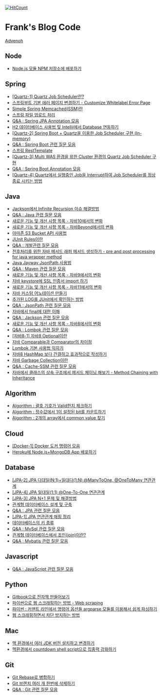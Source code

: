 [![HitCount](http://hits.dwyl.io/kenshin579/advenohpekr.svg)](http://hits.dwyl.io/kenshin579/advenohpekr)

# Frank's Blog Code

[Advenoh](https://blog.advenoh.pe.kr)


## Node
* [Node.js 모듈 NPM 저장소에 배포하기](/home/runner/work/advenoh.pe.kr/advenoh.pe.kr/content/blog/node/Node-모듈-NPM-저장소에-배포하기)

## Spring
* [[Quartz-1] Quartz Job Scheduler란?](/home/runner/work/advenoh.pe.kr/advenoh.pe.kr/content/blog/spring/Quartz-Job-Scheduler란)
* [스프링부트 기본 에러 페이지 변경하기 - Customize Whitelabel Error Page](/home/runner/work/advenoh.pe.kr/advenoh.pe.kr/content/blog/spring/스프링부트-기본-오류-페이지-변경하기)
* [Simple Spring Memcached(SSM)란](/home/runner/work/advenoh.pe.kr/advenoh.pe.kr/content/blog/spring/Simple-Spring-MemcachedSSM란)
* [스프링 파일 업로드 처리](/home/runner/work/advenoh.pe.kr/advenoh.pe.kr/content/blog/spring/스프링-파일-업로드-처리)
* [Q&A : Spring JPA Annotation 모음](/home/runner/work/advenoh.pe.kr/advenoh.pe.kr/content/blog/spring/QA-Spring-JPA-Annotation-모음)
* [H2 데이터베이스 사용법 및 Intellij에서 Database 연동하기](/home/runner/work/advenoh.pe.kr/advenoh.pe.kr/content/blog/spring/H2-데이터베이스-사용법-및-Intellij에서-Database-연동)
* [[Quartz-2] Spring Boot + Quartz을 이용한 Job Scheduler 구현 (In-memory)](/home/runner/work/advenoh.pe.kr/advenoh.pe.kr/content/blog/spring/Spring-Boot-Quartz을-이용한-Job-Scheduler-구현-In-memory)
* [Q&A : Spring Boot 관련 질문 모음](/home/runner/work/advenoh.pe.kr/advenoh.pe.kr/content/blog/spring/QA-Spring-Boot-관련-질문-모음)
* [스프링 RestTemplate](/home/runner/work/advenoh.pe.kr/advenoh.pe.kr/content/blog/spring/스프링-RestTemplate)
* [[Quartz-3] Multi WAS 환경을 위한 Cluster 환경의 Quartz Job Scheduler 구현](/home/runner/work/advenoh.pe.kr/advenoh.pe.kr/content/blog/spring/Multi-WAS-환경을-위한-Cluster-환경의-Quartz-Job-Scheduler-구현)
* [Q&A : Spring Boot Annotation 모음](/home/runner/work/advenoh.pe.kr/advenoh.pe.kr/content/blog/spring/QA-Spring-Boot-Annotation-모음)
* [[Quartz-4] Quartz에서 실행중인 Job을 Interrupt하여 Job Scheduler를 정상종료 시키는 방법](/home/runner/work/advenoh.pe.kr/advenoh.pe.kr/content/blog/spring/Quartz에서-실행중인-Job을-Interrupt하여-Job-Scheduler를-정상종료-시키는-방법)

## Java
* [Jackson에서 Infinite Recursion 이슈 해결방법](/home/runner/work/advenoh.pe.kr/advenoh.pe.kr/content/blog/java/Jackson에서-Infinite-Recursion-이슈-해결방법)
* [Q&A : Java 관련 질문 모음](/home/runner/work/advenoh.pe.kr/advenoh.pe.kr/content/blog/java/QA-Java-관련-질문-모음)
* [새로운 기능 및 개선 사항 목록 - 자바10에서의 변화](/home/runner/work/advenoh.pe.kr/advenoh.pe.kr/content/blog/java/새로운-기능-및-개선-사항-목록-자바10에서의-변화)
* [새로운 기능 및 개선 사항 목록 - 자바Beyond에서의 변화](/home/runner/work/advenoh.pe.kr/advenoh.pe.kr/content/blog/java/새로운-기능-및-개선-사항-목록-자바Beyond에서의-변화)
* [아마존 S3 Bucket API 사용법](/home/runner/work/advenoh.pe.kr/advenoh.pe.kr/content/blog/java/아마존-S3-Bucket-API-사용법)
* [JUnit Rules이란](/home/runner/work/advenoh.pe.kr/advenoh.pe.kr/content/blog/java/JUnit-Rules이란)
* [Q&A : 개발관련 질문 모음](/home/runner/work/advenoh.pe.kr/advenoh.pe.kr/content/blog/java/QA-개발관련-질문-모음)
* [전후처리를 위한 자바 메서드 래퍼 메서드 생성하기 - pre and post processing for java wrapper method](/home/runner/work/advenoh.pe.kr/advenoh.pe.kr/content/blog/java/전후처리를-위한-자바-메서드-래퍼-메서드-생성하기-pre-and-post-processing-for-java-wrapper-method)
* [Java Jayway JsonPath 사용법](/home/runner/work/advenoh.pe.kr/advenoh.pe.kr/content/blog/java/Java-Jayway-JsonPath-사용법)
* [Q&A : Maven 관련 질문 모음](/home/runner/work/advenoh.pe.kr/advenoh.pe.kr/content/blog/java/QA-Maven-관련-질문-모음)
* [새로운 기능 및 개선 사항 목록 - 자바9에서의 변화](/home/runner/work/advenoh.pe.kr/advenoh.pe.kr/content/blog/java/새로운-기능-및-개선-사항-목록-자바9에서의-변화)
* [자바 keystore에 SSL 인증서 import 하기](/home/runner/work/advenoh.pe.kr/advenoh.pe.kr/content/blog/java/자바-keystore에-SSL-인증서-import-하기)
* [새로운 기능 및 개선 사항 목록 - 자바11에서의 변화](/home/runner/work/advenoh.pe.kr/advenoh.pe.kr/content/blog/java/새로운-기능-및-개선-사항-목록-자바11에서의-변화)
* [자바 커스텀 어노테이션 만들기](/home/runner/work/advenoh.pe.kr/advenoh.pe.kr/content/blog/java/자바-커스텀-어노테이션-만들기)
* [추가된 LOG를 JUnit에서 확인하는 방법](/home/runner/work/advenoh.pe.kr/advenoh.pe.kr/content/blog/java/추가된-LOG를-JUnit-에서-확인하는-방법)
* [Q&A : JsonPath 관련 질문 모음](/home/runner/work/advenoh.pe.kr/advenoh.pe.kr/content/blog/java/QA-JsonPath-관련-질문-모음)
* [자바에서 final에 대한 이해](/home/runner/work/advenoh.pe.kr/advenoh.pe.kr/content/blog/java/자바에서-final에-대한-이해)
* [Q&A : Jackson 관련 질문 모음](/home/runner/work/advenoh.pe.kr/advenoh.pe.kr/content/blog/java/QA-Jackson-관련-질문-모음)
* [새로운 기능 및 개선 사항 목록 - 자바8에서의 변화](/home/runner/work/advenoh.pe.kr/advenoh.pe.kr/content/blog/java/새로운-기능-및-개선-사항-목록-자바8에서의-변화)
* [Q&A : Lombok 관련 질문 모음](/home/runner/work/advenoh.pe.kr/advenoh.pe.kr/content/blog/java/QA-Lombok-관련-질문-모음)
* [[자바8-1] 자바8 Optional이란](/home/runner/work/advenoh.pe.kr/advenoh.pe.kr/content/blog/java/자바8-Optional이란)
* [자바 Comparable과 Comparator의 차이점](/home/runner/work/advenoh.pe.kr/advenoh.pe.kr/content/blog/java/자바8-compable-comparator-차이점)
* [Lombok 기본 사용법 익히기](/home/runner/work/advenoh.pe.kr/advenoh.pe.kr/content/blog/java/Lombok-기본-사용법-익히기)
* [자바8 HashMap 보다 간결하고 효과적으로 작성하기](/home/runner/work/advenoh.pe.kr/advenoh.pe.kr/content/blog/java/자바8-HashMap-보다-간결하고-효과적으로-작성하기)
* [자바 Garbage Collection이란](/home/runner/work/advenoh.pe.kr/advenoh.pe.kr/content/blog/java/자바-Garbage-Collection이란)
* [Q&A : Cache-SSM 관련 질문 모음](/home/runner/work/advenoh.pe.kr/advenoh.pe.kr/content/blog/java/QA-Cache-SSM-관련-질문-모음)
* [자바에서 클래스의 상속 구조에서 메서드 체이닝 해보기 - Method Chaining with Inheritance](/home/runner/work/advenoh.pe.kr/advenoh.pe.kr/content/blog/java/자바에서-클래스의-상속-구조에서-메서드-체이닝-해보기-Method-Chaining-with-Inheritance)

## Algorithm
* [Algorithm : 괄호 기호가 Valid한지 체크하기](/home/runner/work/advenoh.pe.kr/advenoh.pe.kr/content/blog/algorithm/Algorithm-괄호-기호가-Valid한지-체크하기)
* [Algorithm : 정수값에서 1이 설정된 bit를 카운트하기](/home/runner/work/advenoh.pe.kr/advenoh.pe.kr/content/blog/algorithm/Algorithm-정수값에서-1이-설정된-bit를-카운트하기)
* [Algorithm : 2개의 array에서 common value 찾기](/home/runner/work/advenoh.pe.kr/advenoh.pe.kr/content/blog/algorithm/Algorithm-2개의-array에서-common-value-찾기)

## Cloud
* [[Docker-1] Docker 도커 명령어 모음](/home/runner/work/advenoh.pe.kr/advenoh.pe.kr/content/blog/cloud/Docker-도커-명령어-모음)
* [Heroku에 Node.js+MongoDB App 배포하기](/home/runner/work/advenoh.pe.kr/advenoh.pe.kr/content/blog/cloud/Heroku에-Node-js-MongoDB-App-배포하기)

## Database
* [[JPA-2] JPA 다대일(N:1)+일대다(1:N) @ManyToOne, @OneToMany 연관관계](/home/runner/work/advenoh.pe.kr/advenoh.pe.kr/content/blog/database/JPA-다대일-Many-To-One-연관관계)
* [[JPA-4] JPA 일대일(1:1) @One-To-One 연관관계](/home/runner/work/advenoh.pe.kr/advenoh.pe.kr/content/blog/database/JPA-일대일-One-To-One-연관관계)
* [[JPA-3] JPA N+1 문제 및 해결방법](/home/runner/work/advenoh.pe.kr/advenoh.pe.kr/content/blog/database/JPA-N1-문제-해결방법)
* [관계형 데이터베이스 설계 및 구축](/home/runner/work/advenoh.pe.kr/advenoh.pe.kr/content/blog/database/관계형-데이터베이스-설계-및-구축)
* [Q&A : JPA 관련 질문 모음](/home/runner/work/advenoh.pe.kr/advenoh.pe.kr/content/blog/database/QA-JPA-관련-질문-모음)
* [[JPA-1] JPA 연관관계 매핑 정리](/home/runner/work/advenoh.pe.kr/advenoh.pe.kr/content/blog/database/JPA-연관관계-매핑-정리)
* [데이터베이스의 키 종류](/home/runner/work/advenoh.pe.kr/advenoh.pe.kr/content/blog/database/데이터베이스의-키-종류)
* [Q&A : MySql 관련 질문 모음](/home/runner/work/advenoh.pe.kr/advenoh.pe.kr/content/blog/database/QA-MySql-관련-질문-모음)
* [관계형 데이터베이스에서 조인(join)이란?](/home/runner/work/advenoh.pe.kr/advenoh.pe.kr/content/blog/database/관계형-데이터베이스에서-조인-join이란)
* [Q&A : Mybatis 관련 질문 모음](/home/runner/work/advenoh.pe.kr/advenoh.pe.kr/content/blog/database/QA-Mybatis-관련-질문-모음)

## Javascript
* [Q&A : JavaScript 관련 질문 모음](/home/runner/work/advenoh.pe.kr/advenoh.pe.kr/content/blog/javascript/QA-JavaScript-관련-질문-모음)

## Python
* [Gitbook으로 전자책 만들어보기](/home/runner/work/advenoh.pe.kr/advenoh.pe.kr/content/blog/python/Gitbook으로-전자책-만들어보기)
* [파이썬으로 웹 스크래핑하는 방법 - Web scraping](/home/runner/work/advenoh.pe.kr/advenoh.pe.kr/content/blog/python/파이썬으로-웹-스크래핑하는-방법-Web-scraping)
* [파이썬 : 커맨트 라인에서 명령어 옵션들 argparse 모듈를 이용해서 쉽게 파싱하기](/home/runner/work/advenoh.pe.kr/advenoh.pe.kr/content/blog/python/파이썬-커맨트-라인에서-명령어-옵션들-argparse-모듈를-이용해서-쉽게-파싱하기)
* [웹 스크래핑하면서 차단 방지하는 방법](/home/runner/work/advenoh.pe.kr/advenoh.pe.kr/content/blog/python/웹-스크래핑하면서-차단-방지하는-방법)

## Mac
* [맥 환경에서 여러 JDK 버전 설치하고 변경하기](/home/runner/work/advenoh.pe.kr/advenoh.pe.kr/content/blog/mac/맥-환경에서-여러-JDK-버전-설치하고-변경하기)
* [맥환경에서 countdown shell script으로 집중력 강화하기](/home/runner/work/advenoh.pe.kr/advenoh.pe.kr/content/blog/mac/맥환경에서-countdown-shell-script으로-집중력-강화하기)

## Git
* [Git Rebase로 병합하기](/home/runner/work/advenoh.pe.kr/advenoh.pe.kr/content/blog/git/Git-Rebase로-병합하기)
* [Git 브랜치 여러 개 한번에 삭제하기](/home/runner/work/advenoh.pe.kr/advenoh.pe.kr/content/blog/git/Git-브랜치-여러개-한번에-삭제하기)
* [Q&A : Git 관련 질문 모음](/home/runner/work/advenoh.pe.kr/advenoh.pe.kr/content/blog/git/QA-Git-관련-질문-모음)

